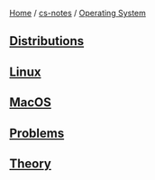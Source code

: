 [Home](https://mengxianbin.github.io) /
[cs-notes](https://mengxianbin.github.io/cs-notes/site) /
[Operating System](https://mengxianbin.github.io/cs-notes/site/Operating%20System)

## [Distributions](https://mengxianbin.github.io/cs-notes/site/Operating%20System/Distributions/)

## [Linux](https://mengxianbin.github.io/cs-notes/site/Operating%20System/Linux/)

## [MacOS](https://mengxianbin.github.io/cs-notes/site/Operating%20System/MacOS/)

## [Problems](https://mengxianbin.github.io/cs-notes/site/Operating%20System/Problems/)

## [Theory](https://mengxianbin.github.io/cs-notes/site/Operating%20System/Theory/)

